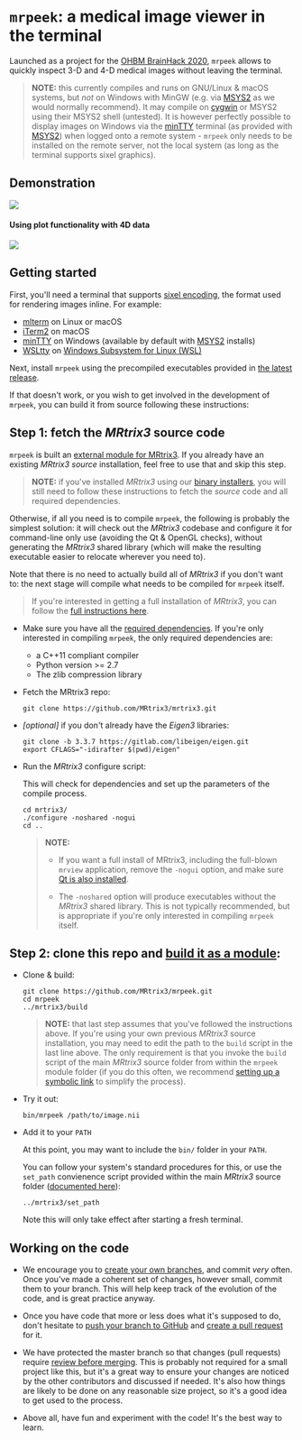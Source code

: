 # `mrpeek`: a medical image viewer in the terminal

Launched as a project for the [OHBM BrainHack 2020](https://ohbm.github.io/hackathon2020/), `mrpeek` allows to quickly inspect 3-D and 4-D medical images without leaving the terminal. 

> **NOTE:** this currently compiles and runs on GNU/Linux & macOS systems, but
> *not* on Windows with MinGW (e.g. via [MSYS2](https://www.msys2.org/) as we
> would normally recommend). It may compile on [cygwin](https://www.cygwin.com/)
> or MSYS2 using their MSYS2 shell (untested). It is however perfectly possible
> to display images on Windows via the [minTTY](https://mintty.github.io/)
> terminal (as provided with [MSYS2](https://www.msys2.org/)) when logged onto a
> remote system - `mrpeek` only needs to be installed on the remote server, not
> the local system (as long as the terminal supports sixel graphics).

## Demonstration

![](mrpeek.gif)

#### Using plot functionality with 4D data

![](mrpeek_plot.gif)


## Getting started

First, you'll need a terminal that supports [sixel encoding](https://github.com/MRtrix3/mrpeek/wiki), the format used for rendering images inline. For example:

- [mlterm](https://freshcode.club/projects/mlterm) on Linux or macOS
- [iTerm2](https://www.iterm2.com/) on macOS
- [minTTY](https://mintty.github.io/) on Windows (available by default with
  [MSYS2](https://www.msys2.org/) installs)
- [WSLtty](https://github.com/mintty/wsltty) on [Windows Subsystem for Linux (WSL)](https://docs.microsoft.com/en-us/windows/wsl/)

Next, install `mrpeek` using the precompiled executables provided in [the latest release](https://github.com/MRtrix3/mrpeek/releases/latest). 

If that doesn't work, or you wish to get involved in the development of `mrpeek`, you can build it from source following these instructions:

## Step 1: fetch the _MRtrix3_ source code

`mrpeek` is built an [external module for
MRtrix3](https://mrtrix.readthedocs.io/en/latest/tips_and_tricks/external_modules.html).
If you already have an existing _MRtrix3 source_ installation, feel free to use that
and skip this step.

> **NOTE:** if you've installed _MRtrix3_ using our [binary
> installers](https://www.mrtrix.org/download/), you will still need to follow
> these instructions to fetch the _source_ code and all required dependencies. 

Otherwise, if all you need is to compile `mrpeek`, the following is probably
the simplest solution: it will check out the _MRtrix3_ codebase and configure
it for command-line only use (avoiding the Qt & OpenGL checks), without
generating the _MRtrix3_ shared library (which will make the resulting
executable easier to relocate wherever you need to). 

Note that there is no need to actually build all of _MRtrix3_ if you don't want
to: the next stage will compile what needs to be compiled for `mrpeek` itself.  


> If you're interested in getting a full installation of _MRtrix3_, you can
> follow the [full instructions here](https://mrtrix.readthedocs.io/en/latest/installation/build_from_source.html). 

- Make sure you have all the [required
  dependencies](https://mrtrix.readthedocs.io/en/latest/installation/build_from_source.html#install-dependencies).
  If you're only interested in compiling `mrpeek`, the only required dependencies
  are:
  - a C++11 compliant compiler
  - Python version >= 2.7
  - The zlib compression library

- Fetch the MRtrix3 repo:
  ```
  git clone https://github.com/MRtrix3/mrtrix3.git
  ```

- _[optional]_ if you don't already have the _Eigen3_ libraries:
  ```
  git clone -b 3.3.7 https://gitlab.com/libeigen/eigen.git
  export CFLAGS="-idirafter $(pwd)/eigen"
  ```

- Run the _MRtrix3_ configure script:

  This will check for dependencies and set up the parameters of the compile
  process. 
  ```
  cd mrtrix3/
  ./configure -noshared -nogui
  cd ..
  ```

  > **NOTE:**
  > - If you want a full install of MRtrix3, including the full-blown `mrview`
  >   application, remove the `-nogui` option, and make sure 
  >   [Qt is also installed](https://mrtrix.readthedocs.io/en/latest/installation/build_from_source.html#install-dependencies). 
  >
  > - The `-noshared` option will produce executables without the _MRtrix3_ shared
  >   library. This is not typically recommended, but is appropriate if you're
  >   only interested in compiling `mrpeek` itself.



## Step 2: clone this repo and [build it as a module](https://mrtrix.readthedocs.io/en/latest/tips_and_tricks/external_modules.html):

- Clone & build:
   ```
   git clone https://github.com/MRtrix3/mrpeek.git
   cd mrpeek
   ../mrtrix3/build
   ```

   > **NOTE:** that last step assumes that you've followed the instructions
   > above. If you're using your own previous _MRtrix3_ source installation, you may need
   > to edit the path to the `build` script in the last line above. The only
   > requirement is that you invoke the `build` script of the main _MRtrix3_
   > source folder from within the `mrpeek` module folder (if you do this
   > often, we recommend [setting up a symbolic
   > link](https://mrtrix.readthedocs.io/en/latest/tips_and_tricks/external_modules.html#linking-to-the-mrtrix3-core-c-code-only) to simplify the process). 
   
- Try it out:
   ```
   bin/mrpeek /path/to/image.nii
   ```


- Add it to your `PATH` 

  At this point, you may want to include the `bin/` folder in your `PATH`.

  You can follow your system's standard procedures for this, or use the
  `set_path` convienence script provided within the main _MRtrix3_ source folder 
  ([documented here](https://mrtrix.readthedocs.io/en/latest/tips_and_tricks/external_modules.html#adding-modules-to-path)):
  ```
  ../mrtrix3/set_path
  ```
  Note this will only take effect after starting a fresh terminal.





## Working on the code

- We encourage you to [create your own branches](https://git-scm.com/book/en/v2/Git-Branching-Basic-Branching-and-Merging), and commit _very_ often. Once you've made a coherent set of changes, however small, commit them to your branch. This will help keep track of the evolution of the code, and is great practice anyway.

- Once you have code that more or less does what it's supposed to do, don't hesitate to [push your branch to GitHub](https://help.github.com/en/github/using-git/pushing-commits-to-a-remote-repository) and [create a pull request](https://help.github.com/en/github/collaborating-with-issues-and-pull-requests/creating-a-pull-request) for it. 

- We have protected the master branch so that changes (pull requests) require [review before merging](https://help.github.com/en/github/collaborating-with-issues-and-pull-requests/reviewing-changes-in-pull-requests). This is probably not required for a small project like this, but it's a great way to ensure your changes are noticed by the other contributors and discussed if needed. It's also how things are likely to be done on any reasonable size project, so it's a good idea to get used to the process. 

- Above all, have fun and experiment with the code! It's the best way to learn.
